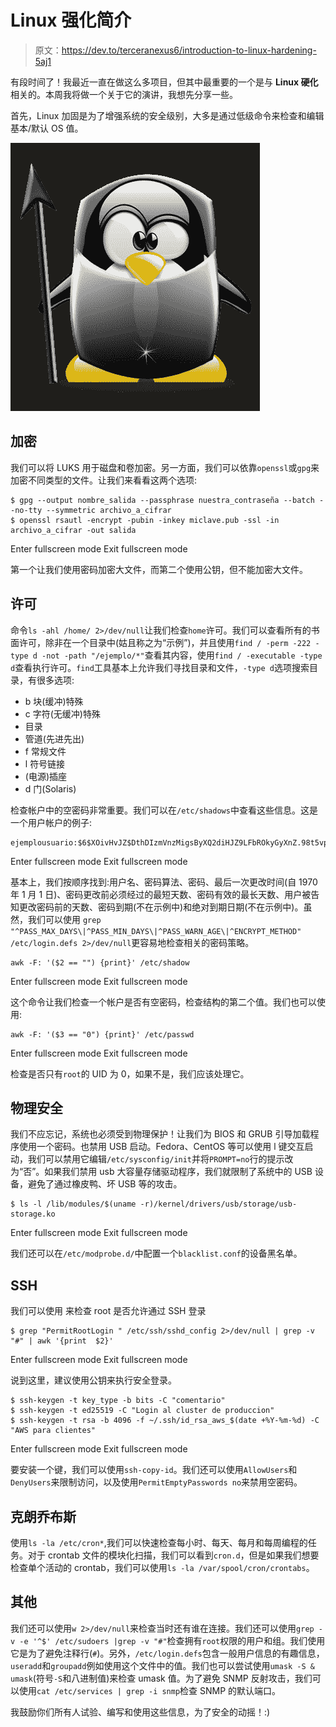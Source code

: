 # Linux 强化简介

> 原文：<https://dev.to/terceranexus6/introduction-to-linux-hardening-5aj1>

有段时间了！我最近一直在做这么多项目，但其中最重要的一个是与 **Linux 硬化**相关的。本周我将做一个关于它的演讲，我想先分享一些。

首先，Linux 加固是为了增强系统的安全级别，大多是通过低级命令来检查和编辑基本/默认 OS 值。

[![](img/62f2b9045bb84579e4a2149082a0c517.png)](https://res.cloudinary.com/practicaldev/image/fetch/s--idLTKQKu--/c_limit%2Cf_auto%2Cfl_progressive%2Cq_auto%2Cw_880/http://img.webme.com/pic/i/ilja-spb/tux_the_warrior_1.png)

## 加密

我们可以将 LUKS 用于磁盘和卷加密。另一方面，我们可以依靠`openssl`或`gpg`来加密不同类型的文件。让我们来看看这两个选项:

```
$ gpg --output nombre_salida --passphrase nuestra_contraseña --batch --no-tty --symmetric archivo_a_cifrar
$ openssl rsautl -encrypt -pubin -inkey miclave.pub -ssl -in archivo_a_cifrar -out salida 
```

Enter fullscreen mode Exit fullscreen mode

第一个让我们使用密码加密大文件，而第二个使用公钥，但不能加密大文件。

## 许可

命令`ls -ahl /home/ 2>/dev/null`让我们检查`home`许可。我们可以查看所有的书面许可，除非在一个目录中(姑且称之为“示例”)，并且使用`find / -perm -222 -type d -not -path "/ejemplo/*"`查看其内容，使用`find / -executable -type d`查看执行许可。`find`工具基本上允许我们寻找目录和文件，`-type d`选项搜索目录，有很多选项:

*   b 块(缓冲)特殊
*   c 字符(无缓冲)特殊
*   目录
*   管道(先进先出)
*   f 常规文件
*   l 符号链接
*   (电源)插座
*   d 门(Solaris)

检查帐户中的空密码非常重要。我们可以在`/etc/shadows`中查看这些信息。这是一个用户帐户的例子:

```
ejemplousuario:$6$XOivHvJZ$DthDIzmVnzMigsByXQ2diHJZ9LFbROkyGyXnZ.98t5vpECl96Jmk621hquET/z8fbS9L5n4sFvTsvMtkBSWJM/:17911:0:99999:7::: 
```

Enter fullscreen mode Exit fullscreen mode

基本上，我们按顺序找到:用户名、密码算法、密码、最后一次更改时间(自 1970 年 1 月 1 日)、密码更改前必须经过的最短天数、密码有效的最长天数、用户被告知更改密码前的天数、密码到期(不在示例中)和绝对到期日期(不在示例中)。虽然，我们可以使用
`grep "^PASS_MAX_DAYS\|^PASS_MIN_DAYS\|^PASS_WARN_AGE\|^ENCRYPT_METHOD" /etc/login.defs 2>/dev/null`更容易地检查相关的密码策略。

```
awk -F: '($2 == "") {print}' /etc/shadow 
```

Enter fullscreen mode Exit fullscreen mode

这个命令让我们检查一个帐户是否有空密码，检查结构的第二个值。我们也可以使用:

```
awk -F: '($3 == "0") {print}' /etc/passwd 
```

Enter fullscreen mode Exit fullscreen mode

检查是否只有`root`的 UID 为 0，如果不是，我们应该处理它。

## 物理安全

我们不应忘记，系统也必须受到物理保护！让我们为 BIOS 和 GRUB 引导加载程序使用一个密码。也禁用 USB 启动。Fedora、CentOS 等可以使用 l 键交互启动，我们可以禁用它编辑`/etc/sysconfig/init`并将`PROMPT=no`行的提示改为“否”。如果我们禁用 usb 大容量存储驱动程序，我们就限制了系统中的 USB 设备，避免了通过橡皮鸭、坏 USB 等的攻击。

```
$ ls -l /lib/modules/$(uname -r)/kernel/drivers/usb/storage/usb-storage.ko 
```

Enter fullscreen mode Exit fullscreen mode

我们还可以在`/etc/modprobe.d/`中配置一个`blacklist.conf`的设备黑名单。

## SSH

我们可以使用
来检查 root 是否允许通过 SSH 登录

```
$ grep "PermitRootLogin " /etc/ssh/sshd_config 2>/dev/null | grep -v "#" | awk '{print  $2}' 
```

Enter fullscreen mode Exit fullscreen mode

说到这里，建议使用公钥来执行安全登录。

```
$ ssh-keygen -t key_type -b bits -C "comentario"
$ ssh-keygen -t ed25519 -C "Login al cluster de produccion"
$ ssh-keygen -t rsa -b 4096 -f ~/.ssh/id_rsa_aws_$(date +%Y-%m-%d) -C "AWS para clientes" 
```

Enter fullscreen mode Exit fullscreen mode

要安装一个键，我们可以使用`ssh-copy-id`。我们还可以使用`AllowUsers`和`DenyUsers`来限制访问，以及使用`PermitEmptyPasswords no`来禁用空密码。

## 克朗乔布斯

使用`ls -la /etc/cron*`,我们可以快速检查每小时、每天、每月和每周编程的任务。对于 crontab 文件的模块化扫描，我们可以看到`cron.d`，但是如果我们想要检查单个活动的 crontab，我们可以使用`ls -la /var/spool/cron/crontabs`。

## 其他

我们还可以使用`w 2>/dev/null`来检查当时还有谁在连接。我们还可以使用`grep -v -e '^$' /etc/sudoers |grep -v "#"`检查拥有`root`权限的用户和组。我们使用它是为了避免注释行(`#`)。另外，`/etc/login.defs`包含一般用户信息的有趣信息，`useradd`和`groupadd`例如使用这个文件中的值。我们也可以尝试使用`umask -S & umask`(符号`-S`和八进制值)来检查 umask 值。为了避免 SNMP 反射攻击，我们可以使用`cat /etc/services | grep -i snmp`检查 SNMP 的默认端口。

我鼓励你们所有人试验、编写和使用这些信息，为了安全的动摇！:)